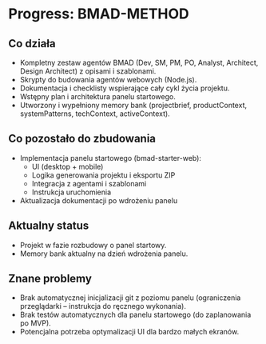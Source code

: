 # Progress: BMAD-METHOD

## Co działa
- Kompletny zestaw agentów BMAD (Dev, SM, PM, PO, Analyst, Architect, Design Architect) z opisami i szablonami.
- Skrypty do budowania agentów webowych (Node.js).
- Dokumentacja i checklisty wspierające cały cykl życia projektu.
- Wstępny plan i architektura panelu startowego.
- Utworzony i wypełniony memory bank (projectbrief, productContext, systemPatterns, techContext, activeContext).

## Co pozostało do zbudowania
- Implementacja panelu startowego (bmad-starter-web):
  - UI (desktop + mobile)
  - Logika generowania projektu i eksportu ZIP
  - Integracja z agentami i szablonami
  - Instrukcja uruchomienia
- Aktualizacja dokumentacji po wdrożeniu panelu

## Aktualny status
- Projekt w fazie rozbudowy o panel startowy.
- Memory bank aktualny na dzień wdrożenia panelu.

## Znane problemy
- Brak automatycznej inicjalizacji git z poziomu panelu (ograniczenia przeglądarki – instrukcja do ręcznego wykonania).
- Brak testów automatycznych dla panelu startowego (do zaplanowania po MVP).
- Potencjalna potrzeba optymalizacji UI dla bardzo małych ekranów. 